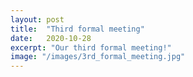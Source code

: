 ```yaml
---
layout: post
title:  "Third formal meeting"
date:   2020-10-28
excerpt: "Our third formal meeting!"
image: "/images/3rd_formal_meeting.jpg"
---
```

